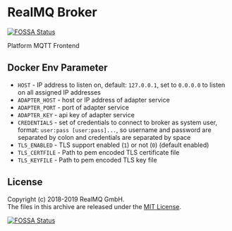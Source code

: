 # RealMQ Broker
[![FOSSA Status](https://app.fossa.io/api/projects/git%2Bgithub.com%2Frealmq%2Frealmq-broker.svg?type=shield)](https://app.fossa.io/projects/git%2Bgithub.com%2Frealmq%2Frealmq-broker?ref=badge_shield)

Platform MQTT Frontend

## Docker Env Parameter
- `HOST` - IP address to listen on, default: `127.0.0.1`, set to `0.0.0.0` to
  listen on all assigned IP addresses
- `ADAPTER_HOST` - host or IP address of adapter service
- `ADAPTER_PORT` - port of adapter service
- `ADAPTER_KEY` - api key of adapter service
- `CREDENTIALS` - set of credentials to connect to broker as system user,
  format: `user:pass [user:pass]...`, so username and password are separated by
  colon and credentials are separated by space
- `TLS_ENABLED` - TLS support enabled (`1`) or not (`0`) (default enabled)
- `TLS_CERTFILE` - Path to pem encoded TLS certificate file
- `TLS_KEYFILE` - Path to pem encoded TLS key file


## License
Copyright (c) 2018-2019 RealMQ GmbH.<br />
The files in this archive are released under the [MIT License](LICENSE).

[![FOSSA Status](https://app.fossa.io/api/projects/git%2Bgithub.com%2Frealmq%2Frealmq-broker.svg?type=large)](https://app.fossa.io/projects/git%2Bgithub.com%2Frealmq%2Frealmq-broker?ref=badge_large)
